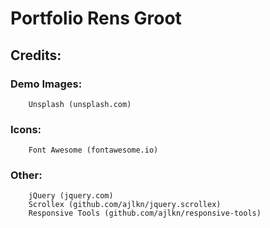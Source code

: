 # Portfolio Rens Groot


## Credits:

###	Demo Images:
		Unsplash (unsplash.com)

###	Icons:
		Font Awesome (fontawesome.io)

###	Other:
		jQuery (jquery.com)
		Scrollex (github.com/ajlkn/jquery.scrollex)
		Responsive Tools (github.com/ajlkn/responsive-tools)
